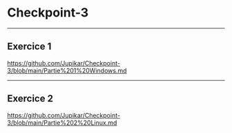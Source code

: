 # Checkpoint-3

---
## Exercice 1
https://github.com/Jupikar/Checkpoint-3/blob/main/Partie%201%20Windows.md

---
## Exercice 2
https://github.com/Jupikar/Checkpoint-3/blob/main/Partie%202%20Linux.md
